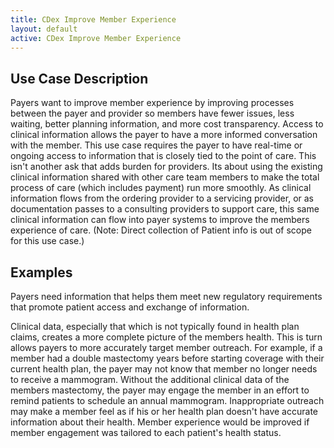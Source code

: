 ```yaml
---
title: CDex Improve Member Experience
layout: default
active: CDex Improve Member Experience
---
```


## Use Case Description
Payers want to improve member experience by improving processes between the payer and provider so members have fewer issues, less waiting, better planning information, and more cost transparency. Access to clinical information allows the payer to have a more informed conversation with the member. This use case requires the payer to have real-time or ongoing access to information that is closely tied to the point of care. This isn't another ask that adds burden for providers. Its about using the existing clinical information shared with other care team members to make the total process of care (which includes payment) run more smoothly. As clinical information flows from the ordering provider to a servicing provider, or as documentation passes to a consulting providers to support care, this same clinical information can flow into payer systems to improve the members experience of care. (Note: Direct collection of Patient info is out of scope for this use case.)

## Examples
Payers need information that helps them meet new regulatory requirements that promote patient access and exchange of information. 

Clinical data, especially that which is not typically found in health plan claims, creates a more complete picture of the members health. This is turn allows payers to more accurately target member outreach. For example, if a member had a double mastectomy years before starting coverage with their current health plan, the payer may not know that member no longer needs to receive a mammogram. Without the additional clinical data of the members mastectomy, the payer may engage the member in an effort to remind patients to schedule an annual mammogram.  Inappropriate outreach may make a member feel as if his or her health plan doesn't have accurate information about their health. Member experience would be improved if member engagement was tailored to each patient's health status. 

